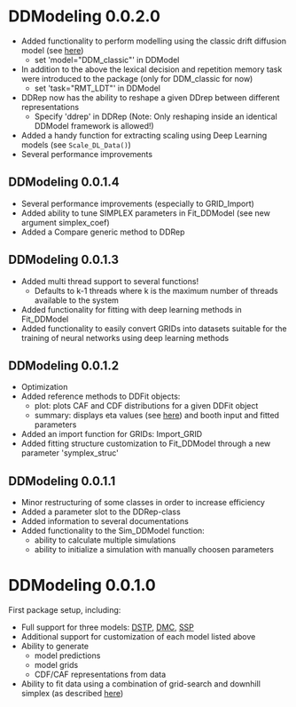 # DDModeling 0.0.2.0
* Added functionality to perform modelling using the classic drift diffusion model (see [here](https://doi.org/10.1037/0033-295X.85.2.59))
  * set 'model="DDM_classic"' in DDModel
* In addition to the above the lexical decision and repetition memory task were introduced to the package (only for DDM_classic for now)
  * set 'task="RMT_LDT"' in DDModel
* DDRep now has the ability to reshape a given DDrep between different representations
  * Specify 'ddrep' in DDRep (Note: Only reshaping inside an identical DDModel framework is allowed!)
* Added a handy function for extracting scaling using Deep Learning models (see `Scale_DL_Data()`)
* Several performance improvements

## DDModeling 0.0.1.4
* Several performance improvements (especially to GRID_Import)
* Added ability to tune SIMPLEX parameters in Fit_DDModel (see new argument simplex_coef)
* Added a Compare generic method to DDRep

## DDModeling 0.0.1.3
* Added multi thread support to several functions!
  * Defaults to k-1 threads where k is the maximum number of threads available to the system
* Added functionality for fitting with deep learning methods in Fit_DDModel
* Added functionality to easily convert GRIDs into datasets suitable for the training of neural networks using deep learning methods

## DDModeling 0.0.1.2
* Optimization
* Added reference methods to DDFit objects:
  * plot: plots CAF and CDF distributions for a given DDFit object
  * summary: displays eta values (see [here](https://doi.org/10.3758/s13428-020-01366-8)) and booth input and fitted parameters
* Added an import function for GRIDs: Import_GRID
* Added fitting structure customization to Fit_DDModel through a new parameter 'symplex_struc'

## DDModeling 0.0.1.1
* Minor restructuring of some classes in order to increase efficiency
* Added a parameter slot to the DDRep-class
* Added information to several documentations
* Added functionality to the Sim_DDModel function:
  * ability to calculate multiple simulations
  * ability to initialize a simulation with manually choosen parameters

# DDModeling 0.0.1.0  
First package setup, including:
* Full support for three models: [DSTP](https://psycnet.apa.org/buy/2010-14834-002), [DMC](https://www.ncbi.nlm.nih.gov/pubmed/25909766), [SSP](https://psycnet.apa.org/record/2011-23986-003)
* Additional support for customization of each model listed above
* Ability to generate 
  * model predictions
  * model grids
  * CDF/CAF representations from data
* Ability to fit data using a combination of grid-search and downhill simplex (as described [here](https://doi.org/10.3758/s13428-020-01366-8))


